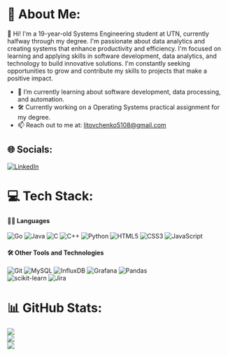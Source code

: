 # 💫 About Me:
👋 Hi! I'm a 19-year-old Systems Engineering student at UTN, currently halfway through my degree. I'm passionate about data analytics and creating systems that enhance productivity and efficiency. I'm focused on learning and applying skills in software development, data analytics, and technology to build innovative solutions. I'm constantly seeking opportunities to grow and contribute my skills to projects that make a positive impact.
- 🌱 I’m currently learning about software development, data processing, and automation.
- 🛠️ Currently working on a Operating Systems  practical assignment for my degree.
- 📫 Reach out to me at: litovchenko5108@gmail.com<br>


## 🌐 Socials:
[![LinkedIn](https://img.shields.io/badge/LinkedIn-%230077B5.svg?logo=linkedin&logoColor=white)](https://linkedin.com/in/alexander-litovchenko) 

# 💻 Tech Stack:

#### 🧑‍💻 Languages
![Go](https://img.shields.io/badge/go-%2300ADD8.svg?style=for-the-badge&logo=go&logoColor=white)
![Java](https://img.shields.io/badge/java-%23ED8B00.svg?style=for-the-badge&logo=openjdk&logoColor=white) 
![C](https://img.shields.io/badge/c-%2300599C.svg?style=for-the-badge&logo=c&logoColor=white) 
![C++](https://img.shields.io/badge/c++-%2300599C.svg?style=for-the-badge&logo=c%2B%2B&logoColor=white)
![Python](https://img.shields.io/badge/python-3670A0?style=for-the-badge&logo=python&logoColor=ffdd54)
![HTML5](https://img.shields.io/badge/html5-%23E34F26.svg?style=for-the-badge&logo=html5&logoColor=white) 
![CSS3](https://img.shields.io/badge/css3-%231572B6.svg?style=for-the-badge&logo=css3&logoColor=white) 
![JavaScript](https://img.shields.io/badge/javascript-%23323330.svg?style=for-the-badge&logo=javascript&logoColor=%23F7DF1E) 

#### 🛠️ Other Tools and Technologies
![Git](https://img.shields.io/badge/git-%23F05033.svg?style=for-the-badge&logo=git&logoColor=white) 
![MySQL](https://img.shields.io/badge/mysql-4479A1.svg?style=for-the-badge&logo=mysql&logoColor=white) 
![InfluxDB](https://img.shields.io/badge/InfluxDB-22ADF6?style=for-the-badge&logo=InfluxDB&logoColor=white)
![Grafana](https://img.shields.io/badge/grafana-%23F46800.svg?style=for-the-badge&logo=grafana&logoColor=white)
![Pandas](https://img.shields.io/badge/pandas-%23150458.svg?style=for-the-badge&logo=pandas&logoColor=white)  
![scikit-learn](https://img.shields.io/badge/scikit--learn-%23F7931E.svg?style=for-the-badge&logo=scikit-learn&logoColor=white) 
![Jira](https://img.shields.io/badge/jira-%230A0FFF.svg?style=for-the-badge&logo=jira&logoColor=white) 


# 📊 GitHub Stats:
![](https://github-readme-stats.vercel.app/api?username=Litovchenko05&theme=prussian&hide_border=false&include_all_commits=false&count_private=true)<br/>
![](https://github-readme-streak-stats.herokuapp.com/?user=Litovchenko05&theme=prussian&hide_border=false)<br/>
![](https://github-readme-stats.vercel.app/api/top-langs/?username=Litovchenko05&theme=prussian&hide_border=false&include_all_commits=false&count_private=true&layout=compact)

